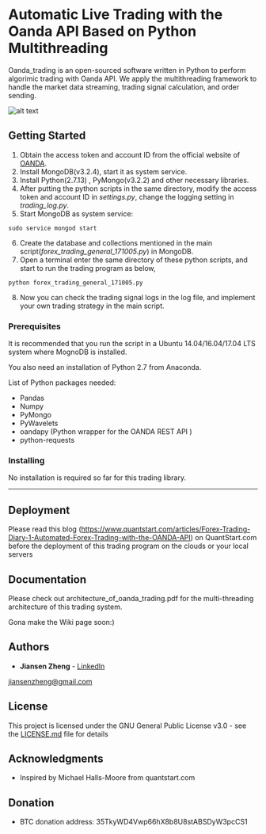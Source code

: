 # Automatic Live Trading with the Oanda API Based on Python Multithreading

Oanda\_trading is an open-sourced software written in Python to perform algorimic trading with Oanda API. We apply the multithreading framework to handle the market data streaming, trading signal calculation, and order sending. 

![alt text](https://github.com/jiansenzheng/oanda_trading/blob/master/trading_system_front-end.png)
## Getting Started
1. Obtain the access token and account ID from the official website of [OANDA](https://www.oanda.com/).
2. Install MongoDB(v3.2.4), start it as system service.
3. Install Python(2.7.13) , PyMongo(v3.2.2) and other necessary libraries.   
4.  After putting the python scripts in the same directory, modify the access token and account ID in *settings.py*, change the logging setting in *trading_log.py*.  
5. Start MongoDB as system service:

`sudo service mongod start`

6. Create the database and collections mentioned in the main script(*forex_trading_general_171005.py*) in MongoDB.
7. Open a terminal enter the same directory of these python scripts, and start to run the trading program as below,

`python forex_trading_general_171005.py`

8. Now you can check the trading signal logs in the log file, and implement your own trading strategy in the main script.
### Prerequisites

It is recommended that you run the script in a Ubuntu 14.04/16.04/17.04 LTS system where MognoDB is installed. 

You also need an installation of Python 2.7 from Anaconda. 

List of Python packages needed: 

* Pandas
* Numpy
* PyMongo
* PyWavelets 
* oandapy (Python wrapper for the OANDA REST API )
* python-requests

### Installing

No installation is required so far for this trading library.

---

## Deployment

Please read this blog (https://www.quantstart.com/articles/Forex-Trading-Diary-1-Automated-Forex-Trading-with-the-OANDA-API) on QuantStart.com before the deployment of this trading program on the clouds or your local servers

## Documentation
Please check out architecture\_of\_oanda\_trading.pdf for the multi-threading architecture of this trading system.

Gona make the Wiki page soon:)
## Authors

* **Jiansen Zheng** - [LinkedIn](https://www.linkedin.com/in/jiansen-zheng-b1a10a33/)

jiansenzheng@gmail.com

## License

This project is licensed under the GNU General Public License v3.0 - see the [LICENSE.md](LICENSE.md) file for details

## Acknowledgments

* Inspired by Michael Halls-Moore from quantstart.com

## Donation

* BTC donation address: 35TkyWD4Vwp66hX8b8U8stABSDyW3pcCS1 
